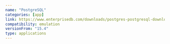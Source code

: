 ```yaml
---
name: "PostgreSQL"
categories: [app]
link: https://www.enterprisedb.com/downloads/postgres-postgresql-downloads/
compatibility: emulation
versionFrom: "15.4"
type: applications
---
```


